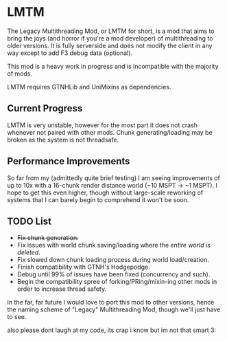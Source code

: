 # LMTM

The Legacy Multithreading Mod, or LMTM for short, is a mod that aims to bring the joys (and horror if you're a mod developer) of multithreading to older versions. It is fully serverside and does not modify the client in any way except to add F3 debug data (optional).

This mod is a heavy work in progress and is incompatible with the majority of mods.

LMTM requires GTNHLib and UniMixins as dependencies.

## Current Progress
LMTM is very unstable, however for the most part it does not crash whenever not paired with other mods.
Chunk generating/loading may be broken as the system is not threadsafe.

## Performance Improvements
So far from my (admittedly quite brief testing) I am seeing improvements of up to 10x with a 16-chunk render distance world (~10 MSPT -> ~1 MSPT).
I hope to get this even higher, though without large-scale reworking of systems that I can barely begin to comprehend it won't be soon.

## TODO List
- ~~Fix chunk generation.~~
- Fix issues with world chunk saving/loading where the *entire world is deleted*.
- Fix slowed down chunk loading process during world load/creation.
- Finish compatibility with GTNH's Hodgepodge.
- Debug until 99% of issues have been fixed (concurrency and such).
- Begin the compatibility spree of forking/PRing/mixin-ing other mods in order to increase thread safety.

In the far, far future I would love to port this mod to other versions, hence the naming scheme of "Legacy" Multithreading Mod, though we'll just have to see.


also please dont laugh at my code, its crap i know but im not that smart 3:
